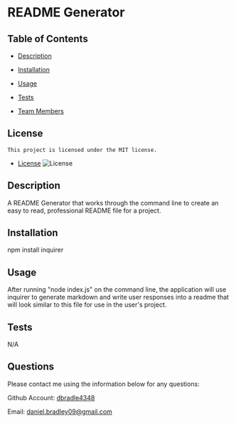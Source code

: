 # README Generator

  ## Table of Contents

  * [Description](#description)

  * [Installation](#installation)

  * [Usage](#usage)

  * [Tests](#tests)

  * [Team Members](#team-members)

  
  ## License 
    
    This project is licensed under the MIT license.
  * [License](https://www.boost.org/LICENSE_1_0.txt)
  ![License](https://img.shields.io/badge/License-MIT-blue.svg)

  ## Description
  A README Generator that works through the command line to create an easy to read, professional README file for a project.

  ## Installation
  npm install inquirer

  ## Usage
  After running "node index.js" on the command line, the application will use inquirer to generate markdown and write user responses into a readme that will look similar to this file for use in the user's project.

  ## Tests
  N/A

  ## Questions

  Please contact me using the information below for any questions:
  
  Github Account: [dbradle4348](https://https://github.com/dbradle4348)

  Email: daniel.bradley09@gmail.com

